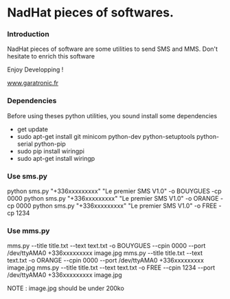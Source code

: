 NadHat pieces of softwares.
===========================

### Introduction

NadHat pieces of software are some utilities to send SMS and MMS.
Don't hesitate to enrich this software

Enjoy Developping !

www.garatronic.fr

### Dependencies

Before using theses python utilities, you sound install some dependencies

 - get update
 - sudo apt-get install git minicom python-dev python-setuptools python-serial python-pip
 - sudo pip install wiringpi
 - sudo apt-get install wiringp

### Use sms.py

python sms.py "+336xxxxxxxxx" "Le premier SMS V1.0" -o BOUYGUES -cp 0000
python sms.py "+336xxxxxxxxx" "Le premier SMS V1.0" -o ORANGE -cp 0000
python sms.py "+336xxxxxxxxx" "Le premier SMS V1.0" -o FREE -cp 1234

### Use mms.py

mms.py --title title.txt --text text.txt -o BOUYGUES --cpin 0000 --port  /dev/ttyAMA0 +336xxxxxxxxx image.jpg
mms.py --title title.txt --text text.txt -o ORANGE --cpin 0000 --port  /dev/ttyAMA0 +336xxxxxxxxx image.jpg
mms.py --title title.txt --text text.txt -o FREE --cpin 1234 --port  /dev/ttyAMA0 +336xxxxxxxxx image.jpg

NOTE : image.jpg should be under 200ko



